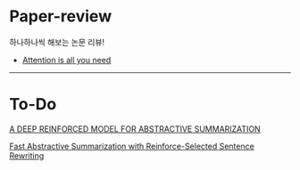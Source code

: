 # Paper-review
하나하나씩 해보는 논문 리뷰!

* [Attention is all you need](https://github.com/j961224/Paper-review/tree/main/Transformer/Attention%20is%20all%20you%20need)


---

# To-Do


[A DEEP REINFORCED MODEL FOR ABSTRACTIVE SUMMARIZATION](https://arxiv.org/pdf/1705.04304.pdf)

[Fast Abstractive Summarization with Reinforce-Selected Sentence Rewriting](https://arxiv.org/pdf/1805.11080.pdf)
